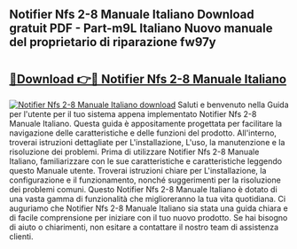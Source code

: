 ## Notifier Nfs 2-8 Manuale Italiano Download gratuit PDF - Part-m9L Italiano Nuovo manuale del proprietario di riparazione fw97y

# <h2><a href="http://dfc9z7x.blite.top/?on=Notifier+Nfs+2-8+Manuale+Italiano">🔗Download 👉🔴 Notifier Nfs 2-8 Manuale Italiano</a></h2>

[![Notifier Nfs 2-8 Manuale Italiano download](https://i.imgur.com/lujVjoI.png)](http://dfc9z7x.blite.top/?on=Notifier+Nfs+2-8+Manuale+Italiano)
Saluti e benvenuto nella Guida per l'utente per il tuo sistema appena implementato Notifier Nfs 2-8 Manuale Italiano. Questa guida è appositamente progettata per facilitare la navigazione delle caratteristiche e delle funzioni del prodotto. All'interno, troverai istruzioni dettagliate per L'installazione, L'uso, la manutenzione e la risoluzione dei problemi. Prima di utilizzare Notifier Nfs 2-8 Manuale Italiano, familiarizzare con le sue caratteristiche e caratteristiche leggendo questo Manuale utente. Troverai istruzioni chiare per L'installazione, la configurazione e il funzionamento, nonché suggerimenti per la risoluzione dei problemi comuni. Questo Notifier Nfs 2-8 Manuale Italiano è dotato di una vasta gamma di funzionalità che miglioreranno la tua vita quotidiana. Ci auguriamo che Notifier Nfs 2-8 Manuale Italiano sia stata una guida chiara e di facile comprensione per iniziare con il tuo nuovo prodotto. Se hai bisogno di aiuto o chiarimenti, non esitare a contattare il nostro team di assistenza clienti.

